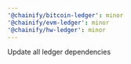 ```yaml
---
'@chainify/bitcoin-ledger': minor
'@chainify/evm-ledger': minor
'@chainify/hw-ledger': minor
---
```


Update all ledger dependencies
